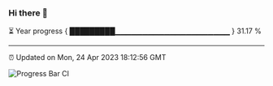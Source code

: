 ### Hi there 👋

⏳ Year progress { █████████▁▁▁▁▁▁▁▁▁▁▁▁▁▁▁▁▁▁▁▁▁ } 31.17 %

---

⏰ Updated on Mon, 24 Apr 2023 18:12:56 GMT

![Progress Bar CI](https://github.com/liununu/liununu/workflows/Progress%20Bar%20CI/badge.svg)
